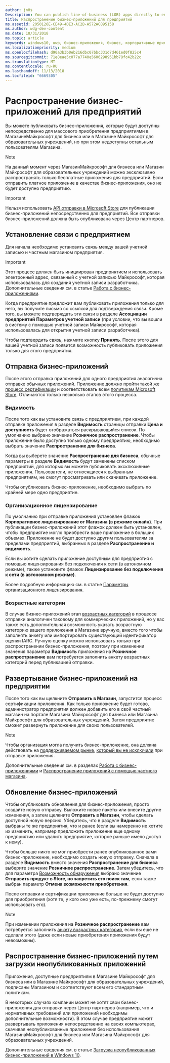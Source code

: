 ```yaml
---
author: jnHs
Description: You can publish line-of-business (LOB) apps directly to enterprises for volume acquisition via the Microsoft Store for Business or Microsoft Store for Education, without making the apps broadly available in the Store.
title: Распространение бизнес-приложений для предприятий
ms.assetid: 2050126E-CE49-4DE3-AC2B-A572AC895158
ms.author: wdg-dev-content
ms.date: 10/31/2018
ms.topic: article
keywords: windows10, uwp, бизнес-приложения, бизнес, корпоративные приложения, store для бизнеса, store для образовательных учреждений, предприятия
ms.localizationpriority: medium
ms.openlocfilehash: d90a3b3b0eb216dbc07bbc331d7d461ed0f825c4
ms.sourcegitcommit: 71e8eae5c077a7740e5606298951bb78fc42b22c
ms.translationtype: MT
ms.contentlocale: ru-RU
ms.lasthandoff: 11/13/2018
ms.locfileid: "6669305"
---
```

# <a name="distribute-lob-apps-to-enterprises"></a>Распространение бизнес-приложений для предприятий


Вы можете публиковать бизнес-приложения, которые будут доступны непосредственно для массового приобретения предприятиями в МагазинеМайкрософт для бизнеса или в Магазине Майкрософт для образовательных учреждений, но при этом недоступны остальным пользователям Магазина.

> [!NOTE]
> На данный момент через МагазинМайкрософт для бизнеса или Магазин Майкрософт для образовательных учреждений можно эксклюзивно распространять только бесплатные приложения для предприятий. Если отправить платное приложение в качестве бизнес-приложения, оно не будет доступно предприятию. 

> [!IMPORTANT]
> Нельзя использовать [API отправки в Microsoft Store](../monetize/create-and-manage-submissions-using-windows-store-services.md) для публикации бизнес-приложений непосредственно для предприятий. Все отправки бизнес-приложений должна быть опубликована через Центр партнеров.


## <a name="set-up-the-enterprise-association"></a>Установление связи с предприятием

Для начала необходимо установить связь между вашей учетной записью и частным магазином предприятия.

> [!IMPORTANT]
> Этот процесс должен быть инициирован предприятием и использовать электронный адрес, связанный с учетной записью Майкрософт, которая использовалась для создания учетной записи разработчика. Дополнительные сведения см. в статье [Работа с бизнес-приложениями](http://go.microsoft.com/fwlink/p/?LinkId=698846).

Когда предприятие предложит вам публиковать приложения только для него, вы получите письмо со ссылкой для подтверждения связи. Кроме того, вы можете подтверждать эти связи в разделе **Ассоциации предприятий** **Параметров учетной записи** (при условии, что вы вошли в систему с помощью учетной записи Майкрософт, которая использовалась для открытия учетной записи разработчика).

Чтобы подтвердить связь, нажмите кнопку **Принять**. После этого для вашей учетной записи появится возможность публиковать приложения только для этого предприятия.


## <a name="submit-lob-apps"></a>Отправка бизнес-приложений

После этого отправка приложений для одного предприятия аналогична отправке обычных приложений. Приложение должно пройти такой же [процесс сертификации](the-app-certification-process.md) и соответствовать всем [политикам Microsoft Store](https://docs.microsoft.com/legal/windows/agreements/store-policies). Отличаются только несколько этапов этого процесса.


### <a name="visibility"></a>Видимость

После того как вы установите связь с предприятием, при каждой отправке приложения в разделе **Видимость** страницы отправки **Цена и доступность** будет отображаться раскрывающийся список. По умолчанию выбрано значение **Розничное распространение**. Чтобы приложение было доступно только одному предприятию, необходимо выбрать значение **Распространение для бизнеса**.

Когда вы выберете значение **Распространение для бизнеса**, обычные параметры в разделе **Видимость** будут заменены списком предприятий, для которых вы можете публиковать эксклюзивные приложения. Пользователи, не относящиеся к выбранным предприятиям, не смогут просматривать или скачивать приложение.

Чтобы опубликовать бизнес-приложение, необходимо выбрать по крайней мере одно предприятие.

<span id="organizational" />

### <a name="organizational-licensing"></a>Организационное лицензирование

По умолчанию при отправке приложения установлен флажок **Корпоративное лицензирование от Магазина (в режиме онлайн)**. При публикации бизнес-приложений этот флажок должен быть установлен, чтобы предприятие могло приобрести ваше приложение в больших объемах. Приложение не будет доступно другим пользователям за пределами предприятий, выбранных в разделе **Распространение и видимость**.

Если вы хотите сделать приложение доступным для предприятия с помощью лицензирования без подключения к сети (в автономном режиме), также установите флажок **Лицензирование без подключения к сети (в автономном режиме)**.

Более подробную информацию см. в статье [Параметры организационного лицензирования](organizational-licensing.md).


### <a name="age-ratings"></a>Возрастные категории

В случае бизнес-приложений этап [возрастных категорий](age-ratings.md) в процессе отправки аналогичен таковому для коммерческих приложений, но у вас также есть дополнительная возможность указать возрастную категорию вашего приложения в Магазине вручную, вместо того чтобы заполнять анкету или импортировать существующий идентификатор оценки IARC. Ручную оценку можно использовать только при распространении бизнес-приложения, поэтому при изменении значения параметра **Видимость** приложения на **Розничное распространение** вам потребуется заполнить анкету возрастных категорий перед публикацией отправки.


## <a name="enterprise-deployment-of-lob-apps"></a>Развертывание бизнес-приложений на предприятии

После того как вы щелкните **Отправить в Магазин**, запустится процесс сертификации приложения. Как только приложение будет готово, администратор предприятия должен добавить его в свой частный магазин на портале Магазина Майкрософт для бизнеса или Магазина Майкрософт для образовательных учреждений. Затем предприятие сможет развернуть приложение для своих пользователей.

> [!NOTE]
> Чтобы организация могла получить бизнес-приложение, она должна действовать на [поддерживаемом рынке](https://technet.microsoft.com/itpro/windows/whats-new/windows-store-for-business-overview#supported-markets), [который вы не исключили](define-pricing-and-market-selection.md) при отправке приложения. 

Дополнительные сведения см. в разделах [Работа с бизнес-приложениями](http://go.microsoft.com/fwlink/p/?LinkId=698846) и [Распространение приложений с помощью частного магазина](http://go.microsoft.com/fwlink/p/?LinkId=698847).


## <a name="update-lob-apps"></a>Обновление бизнес-приложений

Чтобы опубликовать обновления для бизнес-приложения, просто создайте новую отправку. Выложите новые пакеты или внесите другие изменения, а затем щелкните **Отправить в Магазин**, чтобы сделать доступной новую версию. Убедитесь, что в разделе **Видимость** выбраны те же предприятия, что и ранее (если вы намеренно не хотите их изменить, например предложить приложение еще одному предприятию или удалить предприятие, которое раньше имело доступ к нему).

Чтобы больше никто не мог приобрести ранее опубликованное вами бизнес-приложение, необходимо создать новую отправку. Сначала в разделе **Видимость** вместо значения **Распространение для бизнеса** выберите значение **Розничное распространение**. Затем убедитесь, что для параметра [Возможность обнаружения](choose-visibility-options.md#discoverability) выбрано значение **Отправить продукт в Store, но запретить его поиск там**, если также выбран параметр **Отмена возможности приобретения**.

После отправки и сертификации приложение больше не будет доступно для приобретения (хотя те, у кого оно уже есть, по-прежнему смогут использовать его).

> [!NOTE]
> При изменении приложения на **Розничное распространение** вам потребуется заполнить [анкету возрастных категорий](age-ratings.md), если вы еще не сделали этого (даже если новые приобретения приложения будут невозможны).


## <a name="distribute-lob-apps-through-sideloading"></a>Распространение бизнес-приложений путем загрузки неопубликованных приложений

Приложения, доступные предприятиям в Магазине Майкрософт для бизнеса или в Магазине Майкрософт для образовательных учреждений, подписаны Магазином и соответствуют всем его стандартным политикам.

В некоторых случаях компании может не хотят свои бизнес-приложения для отправки через Центр партнеров (например, что и нормативных требований или приложений необходимы дополнительные возможности). В этом случае предприятие может развертывать приложения непосредственно на своих компьютерах, скачивая неопубликованные приложения без использования МагазинаМайкрософт для бизнеса или Магазина Майкрософт для образовательных учреждений.

Дополнительные сведения см. в статье [Загрузка неопубликованных бизнес-приложений в Windows 10](http://go.microsoft.com/fwlink/p/?LinkId=623433).

 

 




